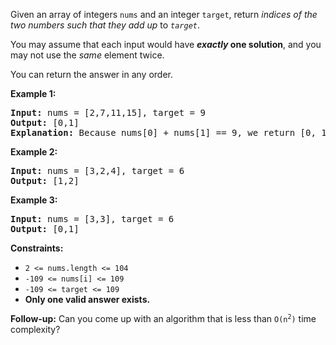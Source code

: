Given an array of integers <code>nums</code> and an integer <code>target</code>, return <i>indices of the two numbers such that they add up</i> to <code><i>target</i></code>.

You may assume that each input would have <strong><i>exactly</i> one solution</strong>, and you may not use the <i>same</i> element twice.

You can return the answer in any order.


<b>Example 1:</b>

<pre>
<b>Input:</b> nums = [2,7,11,15], target = 9
<b>Output:</b> [0,1]
<b>Explanation:</b> Because nums[0] + nums[1] == 9, we return [0, 1].
</pre>

<b>Example 2:</b>

<pre>
<b>Input:</b> nums = [3,2,4], target = 6
<b>Output:</b> [1,2]
</pre>

<b>Example 3:</b>

<pre>
<b>Input:</b> nums = [3,3], target = 6
<b>Output:</b> [0,1]
</pre>


<b>Constraints:</b>

- <code>2 <= nums.length <= 104</code>
- <code>-109 <= nums[i] <= 109</code>
- <code>-109 <= target <= 109</code>
- <b>Only one valid answer exists.</b>


<b>Follow-up:</b> Can you come up with an algorithm that is less than <code>O(n<sup>2</sup>)</code> time complexity?
